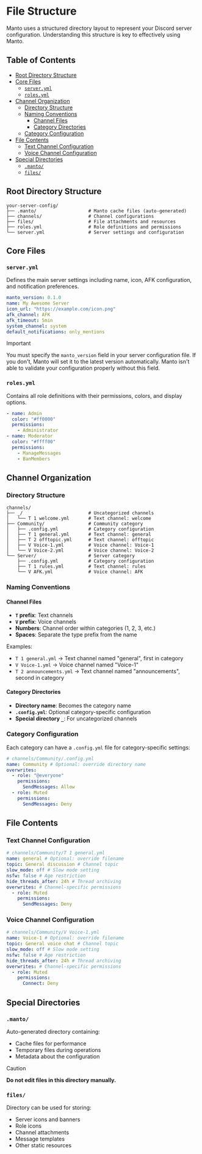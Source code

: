# File Structure <!-- omit in toc -->

Manto uses a structured directory layout to represent your Discord server configuration. Understanding this structure is key to effectively using Manto.

## Table of Contents <!-- omit in toc -->

- [Root Directory Structure](#root-directory-structure)
- [Core Files](#core-files)
  - [`server.yml`](#serveryml)
  - [`roles.yml`](#rolesyml)
- [Channel Organization](#channel-organization)
  - [Directory Structure](#directory-structure)
  - [Naming Conventions](#naming-conventions)
    - [Channel Files](#channel-files)
    - [Category Directories](#category-directories)
  - [Category Configuration](#category-configuration)
- [File Contents](#file-contents)
  - [Text Channel Configuration](#text-channel-configuration)
  - [Voice Channel Configuration](#voice-channel-configuration)
- [Special Directories](#special-directories)
  - [`.manto/`](#manto)
  - [`files/`](#files)

## Root Directory Structure

```
your-server-config/
├── .manto/                   # Manto cache files (auto-generated)
├── channels/                 # Channel configurations
├── files/                    # File attachments and resources
├── roles.yml                 # Role definitions and permissions
└── server.yml                # Server settings and configuration
```

## Core Files

### `server.yml`
Defines the main server settings including name, icon, AFK configuration, and notification preferences.

```yaml
manto_version: 0.1.0
name: My Awesome Server
icon_url: "https://example.com/icon.png"
afk_channel: AFK
afk_timeout: 5min
system_channel: system
default_notifications: only_mentions
```

> [!IMPORTANT]
> You must specify the `manto_version` field in your server configuration file. If you don't, Manto will set it to the latest version automatically. Manto isn't able to validate your configuration properly without this field.

### `roles.yml`
Contains all role definitions with their permissions, colors, and display options.

```yaml
- name: Admin
  color: "#ff0000"
  permissions:
    - Administrator
- name: Moderator
  color: "#ffff00"
  permissions:
    - ManageMessages
    - BanMembers
```

## Channel Organization

### Directory Structure
```
channels/
├── _/                        # Uncategorized channels
│   └── T 1 welcome.yml       # Text channel: welcome
├── Community/                # Community category
│   ├── .config.yml           # Category configuration
│   ├── T 1 general.yml       # Text channel: general
│   ├── T 2 offtopic.yml      # Text channel: offtopic
│   ├── V Voice-1.yml         # Voice channel: Voice-1
│   └── V Voice-2.yml         # Voice channel: Voice-2
└── Server/                   # Server category
    ├── .config.yml           # Category configuration
    ├── T 1 rules.yml         # Text channel: rules
    └── V AFK.yml             # Voice channel: AFK
```

### Naming Conventions

#### Channel Files
- **`T` prefix**: Text channels
- **`V` prefix**: Voice channels
- **Numbers**: Channel order within categories (1, 2, 3, etc.)
- **Spaces**: Separate the type prefix from the name

Examples:
- `T 1 general.yml` → Text channel named "general", first in category
- `V Voice-1.yml` → Voice channel named "Voice-1"
- `T 2 announcements.yml` → Text channel named "announcements", second in category

#### Category Directories
- **Directory name**: Becomes the category name
- **`.config.yml`**: Optional category-specific configuration
- **Special directory `_`**: For uncategorized channels

### Category Configuration

Each category can have a `.config.yml` file for category-specific settings:

```yaml
# channels/Community/.config.yml
name: Community # Optional: override directory name
overwrites:
  - role: "@everyone"
    permissions:
      SendMessages: Allow
  - role: Muted
    permissions:
      SendMessages: Deny
```

## File Contents

### Text Channel Configuration
```yaml
# channels/Community/T 1 general.yml
name: general # Optional: override filename
topic: General discussion # Channel topic
slow_mode: off # Slow mode setting
nsfw: false # Age restriction
hide_threads_after: 24h # Thread archiving
overwrites: # Channel-specific permissions
  - role: Muted
    permissions:
      SendMessages: Deny
```

### Voice Channel Configuration
```yaml
# channels/Community/V Voice-1.yml
name: Voice-1 # Optional: override filename
topic: General voice chat # Channel topic
slow_mode: off # Slow mode setting
nsfw: false # Age restriction
hide_threads_after: 24h # Thread archiving
overwrites: # Channel-specific permissions
  - role: Muted
    permissions:
      Connect: Deny
```

## Special Directories

### `.manto/`
Auto-generated directory containing:
- Cache files for performance
- Temporary files during operations
- Metadata about the configuration

> [!CAUTION]
> **Do not edit files in this directory manually.**

### `files/`
Directory can be used for storing:
- Server icons and banners
- Role icons
- Channel attachments
- Message templates
- Other static resources
